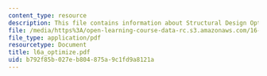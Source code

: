 ```yaml
---
content_type: resource
description: This file contains information about Structural Design Optimization.
file: /media/https%3A/open-learning-course-data-rc.s3.amazonaws.com/16-810-engineering-design-and-rapid-prototyping-january-iap-2007/b792f85b027eb804875a9c1fd9a8121a_l6a_optimize.pdf
file_type: application/pdf
resourcetype: Document
title: l6a_optimize.pdf
uid: b792f85b-027e-b804-875a-9c1fd9a8121a
---
```

